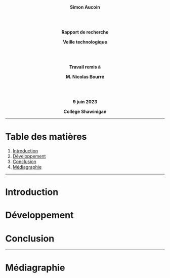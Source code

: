 <div align="center">

<br/>

**Simon Aucoin**

<br/><br/>

**Rapport de recherche**
  
**Veille technologique**

<br/><br/>

**Travail remis à**

**M. Nicolas Bourré**

<br/><br/>

**9 juin 2023**

**Collège Shawinigan**

</div>

---

# Table des matières
1. [Introduction](#Introduction)
2. [Développement](#Développement)
3. [Conclusion](#Conclusion)
4. [Médiagraphie](#Médiagraphie)

---

# Introduction

# Développement

# Conclusion

---

# Médiagraphie

